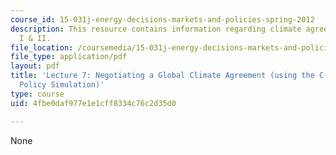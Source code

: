 ```yaml
---
course_id: 15-031j-energy-decisions-markets-and-policies-spring-2012
description: This resource contains information regarding climate agreement negotiations
  I & II.
file_location: /coursemedia/15-031j-energy-decisions-markets-and-policies-spring-2012/4fbe0daf977e1e1cff8334c76c2d35d0_MIT15_031JS12_lec7.pdf
file_type: application/pdf
layout: pdf
title: 'Lecture 7: Negotiating a Global Climate Agreement (using the C-Roads Climate
  Policy Simulation)'
type: course
uid: 4fbe0daf977e1e1cff8334c76c2d35d0

---
```

None